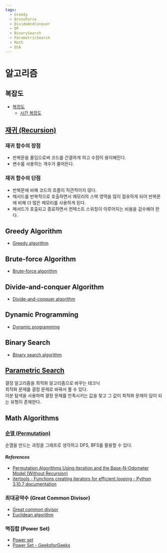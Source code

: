 ```yaml
---
tags:
  - Greedy
  - BruteForce
  - DivideAndConquer
  - DP
  - BinarySearch
  - ParametricSearch
  - Math
  - DSA
---
```

# 알고리즘

## 복잡도

- [복잡도](https://en.wikipedia.org/wiki/Computational_complexity)
  - [시간 복잡도](https://en.wikipedia.org/wiki/Time_complexity)

## [재귀 (Recursion)]

[재귀 (Recursion)]: https://en.wikipedia.org/wiki/Recursion_(computer_science)

### 재귀 함수의 장점

- 반복문을 줄임으로써 코드를 간결하게 하고 수정이 용이해진다.
- 변수를 사용하는 개수가 줄어든다.

### 재귀 함수의 단점

- 반복문에 비해 코드의 흐름이 직관적이지 않다.
- 메서드를 반복적으로 호출하면서 메모리의 스택 영역을 많이 점유하게 되어 반복문에 비해 더 많은 메모리를 사용하게 된다.
- 메서드가 호출되고 종료하면서 컨텍스트 스위칭이 이루어지는 비용을 감수해야 한다.

## Greedy Algorithm

- [Greedy algorithm](https://en.wikipedia.org/wiki/Greedy_algorithm)

## Brute-force Algorithm

- [Brute-force algorithm](https://en.wikipedia.org/wiki/Brute-force_search)

## Divide-and-conquer Algorithm

- [Divide-and-conquer algorithm](https://en.wikipedia.org/wiki/Divide-and-conquer_algorithm)

## Dynamic Programming

- [Dynamic programming](https://en.wikipedia.org/wiki/Dynamic_programming)

## Binary Search

- [Binary search algorithm](https://en.wikipedia.org/wiki/Binary_search_algorithm)

## [Parametric Search]

결정 알고리즘을 최적화 알고리즘으로 바꾸는 테크닉  
최적화 문제를 결정 문제로 바꿔서 풀 수 있다.  
이분 탐색을 사용하여 결정 문제를 만족시키는 값을 찾고 그 값이 최적화 문제의 답이 되는 유형이 존재한다.

[Parametric search]: https://en.wikipedia.org/wiki/Parametric_search

## Math Algorithms

### [순열 (Permutation)]

순열을 만드는 과정을 그래프로 생각하고 DFS, BFS를 활용할 수 있다.

[순열 (Permutation)]: https://en.wikipedia.org/wiki/Permutation

#### *References*

- [Permutation Algorithms Using Iteration and the Base-N-Odometer Model (Without Recursion)](https://www.quickperm.org/quickperm.html)
- [itertools - Functions creating iterators for efficient looping - Python 3.10.7 documentation](https://docs.python.org/3/library/itertools.html)

### 최대공약수 (Great Common Divisor)

- [Great common divisor](https://en.wikipedia.org/wiki/Greatest_common_divisor)
- [Euclidean algorithm](https://en.wikipedia.org/wiki/Euclidean_algorithm)

### 멱집합 (Power Set)

- [Power set](https://en.wikipedia.org/wiki/Power_set)
- [Power Set - GeeksforGeeks](https://www.geeksforgeeks.org/power-set/)
